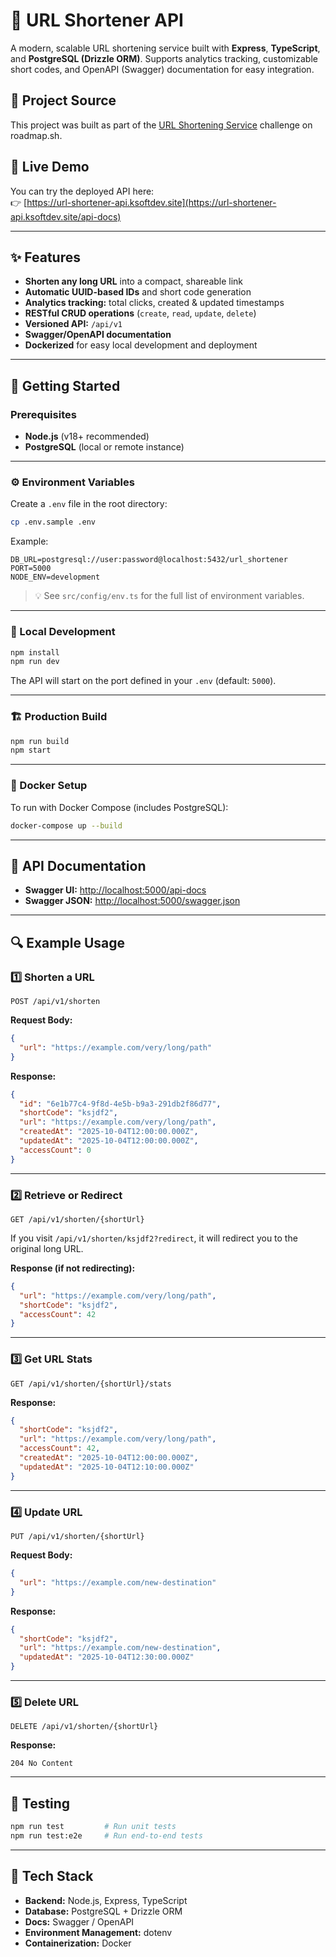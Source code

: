 # 🔗 URL Shortener API

A modern, scalable URL shortening service built with **Express**, **TypeScript**, and **PostgreSQL (Drizzle ORM)**.
Supports analytics tracking, customizable short codes, and OpenAPI (Swagger) documentation for easy integration.

## 📘 Project Source
This project was built as part of the [URL Shortening Service](https://roadmap.sh/projects/url-shortening-service) challenge on roadmap.sh.

## 🚀 Live Demo
You can try the deployed API here:  
👉 [https://url-shortener-api.ksoftdev.site](https://url-shortener-api.ksoftdev.site/api-docs)

---

## ✨ Features

- **Shorten any long URL** into a compact, shareable link
- **Automatic UUID-based IDs** and short code generation
- **Analytics tracking:** total clicks, created & updated timestamps
- **RESTful CRUD operations** (`create`, `read`, `update`, `delete`)
- **Versioned API:** `/api/v1`
- **Swagger/OpenAPI documentation**
- **Dockerized** for easy local development and deployment

---

## 🚀 Getting Started

### Prerequisites
- **Node.js** (v18+ recommended)
- **PostgreSQL** (local or remote instance)

---

### ⚙️ Environment Variables

Create a `.env` file in the root directory:

```bash
cp .env.sample .env
```

Example:
```env
DB_URL=postgresql://user:password@localhost:5432/url_shortener
PORT=5000
NODE_ENV=development
```

> 💡 See `src/config/env.ts` for the full list of environment variables.

---

### 🧩 Local Development

```bash
npm install
npm run dev
```

The API will start on the port defined in your `.env` (default: `5000`).

---

### 🏗️ Production Build

```bash
npm run build
npm start
```

---

### 🐳 Docker Setup

To run with Docker Compose (includes PostgreSQL):

```bash
docker-compose up --build
```

---

## 📘 API Documentation

- **Swagger UI:** [http://localhost:5000/api-docs](http://localhost:5000/api-docs)
- **Swagger JSON:** [http://localhost:5000/swagger.json](http://localhost:5000/swagger.json)

---

## 🔍 Example Usage

### 1️⃣ Shorten a URL
`POST /api/v1/shorten`

**Request Body:**
```json
{
  "url": "https://example.com/very/long/path"
}
```

**Response:**
```json
{
  "id": "6e1b77c4-9f8d-4e5b-b9a3-291db2f86d77",
  "shortCode": "ksjdf2",
  "url": "https://example.com/very/long/path",
  "createdAt": "2025-10-04T12:00:00.000Z",
  "updatedAt": "2025-10-04T12:00:00.000Z",
  "accessCount": 0
}
```

---

### 2️⃣ Retrieve or Redirect
`GET /api/v1/shorten/{shortUrl}`

If you visit `/api/v1/shorten/ksjdf2?redirect`, it will redirect you to the original long URL.

**Response (if not redirecting):**
```json
{
  "url": "https://example.com/very/long/path",
  "shortCode": "ksjdf2",
  "accessCount": 42
}
```

---

### 3️⃣ Get URL Stats
`GET /api/v1/shorten/{shortUrl}/stats`

**Response:**
```json
{
  "shortCode": "ksjdf2",
  "url": "https://example.com/very/long/path",
  "accessCount": 42,
  "createdAt": "2025-10-04T12:00:00.000Z",
  "updatedAt": "2025-10-04T12:10:00.000Z"
}
```

---

### 4️⃣ Update URL
`PUT /api/v1/shorten/{shortUrl}`

**Request Body:**
```json
{
  "url": "https://example.com/new-destination"
}
```

**Response:**
```json
{
  "shortCode": "ksjdf2",
  "url": "https://example.com/new-destination",
  "updatedAt": "2025-10-04T12:30:00.000Z"
}
```

---

### 5️⃣ Delete URL
`DELETE /api/v1/shorten/{shortUrl}`

**Response:**
```
204 No Content
```

---

## 🧪 Testing

```bash
npm run test         # Run unit tests
npm run test:e2e     # Run end-to-end tests
```

---

## 🧱 Tech Stack

- **Backend:** Node.js, Express, TypeScript
- **Database:** PostgreSQL + Drizzle ORM
- **Docs:** Swagger / OpenAPI
- **Environment Management:** dotenv
- **Containerization:** Docker
